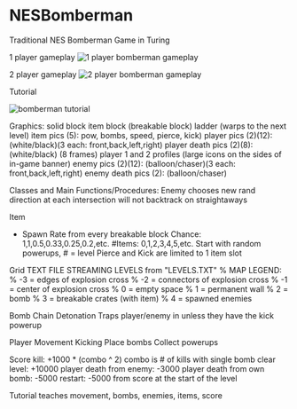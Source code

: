 # NESBomberman
Traditional NES Bomberman Game in Turing

1 player gameplay
![1 player bomberman gameplay](https://i.imgur.com/S7MJBxc.png)

2 player gameplay
![2 player bomberman gameplay](https://i.imgur.com/HbkU64k.png)

Tutorial

![bomberman tutorial](https://i.imgur.com/TRajr0X.png)

Graphics:
solid block
item block (breakable block)
ladder (warps to the next level)
item pics (5): pow, bombs, speed, pierce, kick)
player pics (2)(12): (white/black)(3 each: front,back,left,right)
player death pics (2)(8): (white/black) (8 frames)
player 1 and 2 profiles (large icons on the sides of in-game banner)
enemy pics (2)(12): (balloon/chaser)(3 each: front,back,left,right)
enemy death pics (2): (balloon/chaser)

Classes and Main Functions/Procedures:
Enemy
chooses new rand direction at each intersection
will not backtrack on straightaways

Item
- Spawn Rate from every breakable block
Chance: 1,1,0.5,0.33,0.25,0.2,etc.
#Items: 0,1,2,3,4,5,etc.
Start with random powerups, # = level
Pierce and Kick are limited to 1 item slot

Grid
TEXT FILE STREAMING LEVELS from "LEVELS.TXT"
% MAP LEGEND:
% -3 = edges of explosion cross
% -2 = connectors of explosion cross
% -1 = center of explosion cross
% 0 = empty space
% 1 = permanent wall
% 2 = bomb
% 3 = breakable crates (with item)
% 4 = spawned enemies

Bomb
Chain Detonation
Traps player/enemy in unless they have the kick powerup

Player
Movement
Kicking
Place bombs
Collect powerups

Score
kill: +1000 * (combo ^ 2) 
combo is # of kills with single bomb
clear level: +10000
player death from enemy: -3000
player death from own bomb: -5000
restart: -5000 from score at the start of the level

Tutorial
teaches movement, bombs, enemies, items, score
